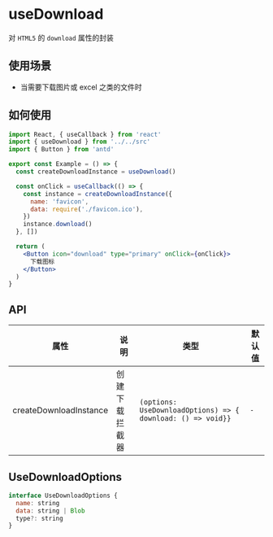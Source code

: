 # useDownload

对 `HTML5` 的 `download` 属性的封装

## 使用场景

- 当需要下载图片或 excel 之类的文件时

## 如何使用

```jsx
import React, { useCallback } from 'react'
import { useDownload } from '../../src'
import { Button } from 'antd'

export const Example = () => {
  const createDownloadInstance = useDownload()

  const onClick = useCallback(() => {
    const instance = createDownloadInstance({
      name: 'favicon',
      data: require('./favicon.ico'),
    })
    instance.download()
  }, [])

  return (
    <Button icon="download" type="primary" onClick={onClick}>
      下载图标
    </Button>
  )
}

```

## API

| 属性                   | 说明           | 类型                                                        | 默认值 |
| ---------------------- | -------------- | ----------------------------------------------------------- | ------ |
| createDownloadInstance | 创建下载拦截器 | `(options: UseDownloadOptions) => { download: () => void}}` | `-`    |

## UseDownloadOptions

```js
interface UseDownloadOptions {
  name: string
  data: string | Blob
  type?: string
}
```
